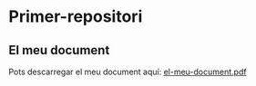 # Primer-repositori
## El meu document 
Pots descarregar el meu document  aquí: [el-meu-document.pdf](/html.pdf)

